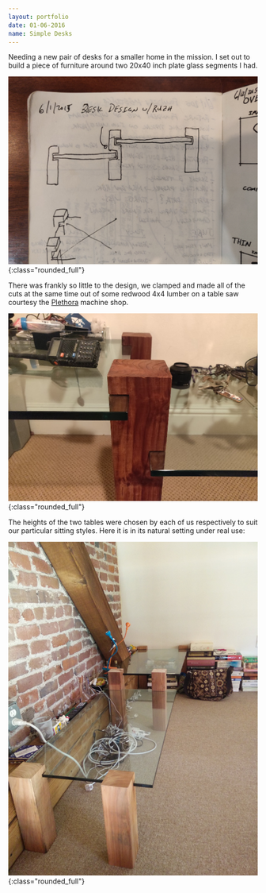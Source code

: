 ```yaml
---
layout: portfolio
date: 01-06-2016
name: Simple Desks
---
```


Needing a new pair of desks for a smaller home in the mission.  I set out to build
a piece of furniture around two 20x40 inch plate glass segments I had.

![alt text](/images/desk_small/sketch.jpg "Original sketch"){:class="rounded_full"}

There was frankly so little to the design, we clamped and made all of the cuts at
the same time out of some redwood 4x4 lumber on a table saw courtesy the
[Plethora](https://www.plethora.com/) machine shop.

![alt text](/images/desk_small/photo2.jpg "Joinery"){:class="rounded_full"}

The heights of the two tables were chosen by each of us respectively to suit
our particular sitting styles.  Here it is in its natural setting under real use:

![alt text](/images/desk_small/photo.jpg "In situ"){:class="rounded_full"}
